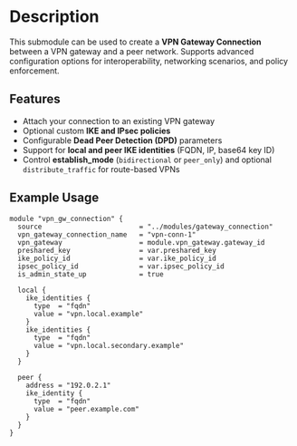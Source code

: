 # Description

This submodule can be used to create a **VPN Gateway Connection** between a VPN gateway and a peer network. Supports advanced configuration options for interoperability, networking scenarios, and policy enforcement.

## Features

- Attach your connection to an existing VPN gateway
- Optional custom **IKE and IPsec policies**
- Configurable **Dead Peer Detection (DPD)** parameters
- Support for **local and peer IKE identities** (FQDN, IP, base64 key ID)
- Control **establish_mode** (`bidirectional` or `peer_only`) and optional `distribute_traffic` for route-based VPNs

## Example Usage

```hcl
module "vpn_gw_connection" {
  source                        = "../modules/gateway_connection"
  vpn_gateway_connection_name   = "vpn-conn-1"
  vpn_gateway                   = module.vpn_gateway.gateway_id
  preshared_key                 = var.preshared_key
  ike_policy_id                 = var.ike_policy_id
  ipsec_policy_id               = var.ipsec_policy_id
  is_admin_state_up             = true

  local {
    ike_identities {
      type  = "fqdn"
      value = "vpn.local.example"
    }
    ike_identities {
      type  = "fqdn"
      value = "vpn.local.secondary.example"
    }
  }

  peer {
    address = "192.0.2.1"
    ike_identity {
      type  = "fqdn"
      value = "peer.example.com"
    }
  }
}

```
